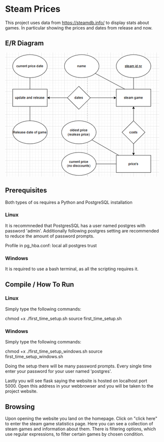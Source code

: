 # Steam Prices

This project uses data from https://steamdb.info/ to display stats about games. In particular showing the prices and dates from release and now.

## E/R Diagram

![E/R Diagram](schema.png)

##  Prerequisites

Both types of os requires a Python and PostgreSQL installation

### Linux

It is recommneded that PostgresSQL has a user named postgres with password 'admin'. Additionally following postgres setting are recommended to reduce the amount of password prompts.

Profile in pg_hba.conf:
local   all             postgres                                trust

### Windows

It is required to use a bash terminal, as all the scripting requires it.

## Compile / How To Run

### Linux
Simply type the following commands:

chmod +x ./first_time_setup.sh
source first_time_setup.sh

### Windows

Simply type the following commands:

chmod +x ./first_time_setup_windows.sh
source first_time_setup_windows.sh

Doing the setup there will be many password prompts. Every single time enter your password for your user named 'postgres'.

Lastly you will see flask saying the website is hosted on localhost port 5000. Open this address in your webbrowser and you will be taken to the project website.

## Browsing

Upon opening the website you land on the homepage. Click on "click here" to enter the steam game statistics page. Here you can see a collection of steam games and information about them. There is filtering options, which use regular expressions, to filter certain games by chosen condition.